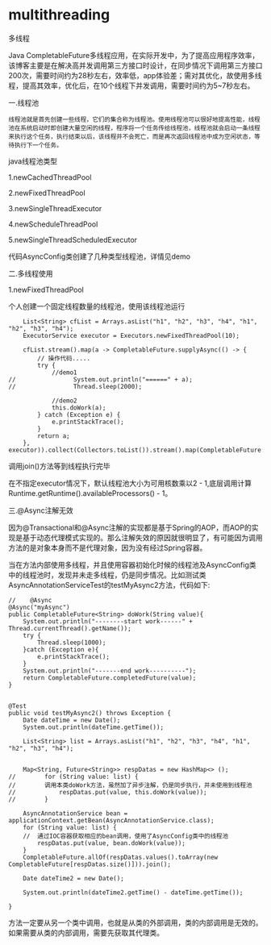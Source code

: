 # multithreading
多线程


Java CompletableFuture多线程应用，在实际开发中，为了提高应用程序效率，该博客主要是在解决高并发调用第三方接口时设计，在同步情况下调用第三方接口200次，需要时间约为28秒左右，效率低，app体验差；需对其优化，故使用多线程，提高其效率，优化后，在10个线程下并发调用，需要时间约为5~7秒左右。

一.线程池

    线程池就是首先创建一些线程，它们的集合称为线程池。使用线程池可以很好地提高性能，线程池在系统启动时即创建大量空闲的线程，程序将一个任务传给线程池，线程池就会启动一条线程来执行这个任务，执行结束以后，该线程并不会死亡，而是再次返回线程池中成为空闲状态，等待执行下一个任务。

java线程池类型

1.newCachedThreadPool

2.newFixedThreadPool

3.newSingleThreadExecutor

4.newScheduleThreadPool

5.newSingleThreadScheduledExecutor


代码AsyncConfig类创建了几种类型线程池，详情见demo

二.多线程使用

1.newFixedThreadPool

个人创建一个固定线程数量的线程池，使用该线程池运行

		List<String> cfList = Arrays.asList("h1", "h2", "h3", "h4", "h1", "h2", "h3", "h4");
        ExecutorService executor = Executors.newFixedThreadPool(10);

        cfList.stream().map(a -> CompletableFuture.supplyAsync(() -> {
            // 操作代码.....
            try {
                //demo1
	//                System.out.println("======" + a);
	//                Thread.sleep(2000);

                //demo2
                this.doWork(a);
            } catch (Exception e) {
                e.printStackTrace();
            }
            return a;
        }, executor)).collect(Collectors.toList()).stream().map(CompletableFuture::join).collect(Collectors.toList());
   
调用join()方法等到线程执行完毕

在不指定executor情况下，默认线程池大小为可用核数乘以2 - 1,底层调用计算Runtime.getRuntime().availableProcessors() - 1。

三.@Async注解无效

因为@Transactional和@Async注解的实现都是基于Spring的AOP，而AOP的实现是基于动态代理模式实现的。那么注解失效的原因就很明显了，有可能因为调用方法的是对象本身而不是代理对象，因为没有经过Spring容器。

当在方法内部使用多线程，并且使用容器初始化时候的线程池及AsyncConfig类中的线程池时，发现并未走多线程，仍是同步情况。比如测试类AsyncAnnotationServiceTest的testMyAsync2方法，代码如下:

	//    @Async
    @Async("myAsync")
    public CompletableFuture<String> doWork(String value){
        System.out.println("--------start work------" + Thread.currentThread().getName());
        try {
            Thread.sleep(1000);
        }catch (Exception e){
            e.printStackTrace();
        }
        System.out.println("-------end work----------");
        return CompletableFuture.completedFuture(value);
    }


    @Test
    public void testMyAsync2() throws Exception {
        Date dateTime = new Date();
        System.out.println(dateTime.getTime());

        List<String> list = Arrays.asList("h1", "h2", "h3", "h4", "h1", "h2", "h3", "h4");


        Map<String, Future<String>> respDatas = new HashMap<> ();
	//        for (String value: list) {
	//        调用本类doWork方法，虽然加了异步注解，仍是同步执行，并未使用到线程池
	//            respDatas.put(value, this.doWork(value));
	//        }
        
        AsyncAnnotationService bean = applicationContext.getBean(AsyncAnnotationService.class);
        for (String value: list) {
        //  通过IOC容器获取相应的bean调用，使用了AsyncConfig类中的线程池
            respDatas.put(value, bean.doWork(value));
        }
        CompletableFuture.allOf(respDatas.values().toArray(new CompletableFuture[respDatas.size()])).join();

        Date dateTime2 = new Date();

        System.out.println(dateTime2.getTime() - dateTime.getTime());

    }

方法一定要从另一个类中调用，也就是从类的外部调用，类的内部调用是无效的。如果需要从类的内部调用，需要先获取其代理类。
